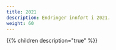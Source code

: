 ```yaml
---
title: 2021
description: Endringer innført i 2021.
weight: 60
---
```


{{% children description="true" %}}